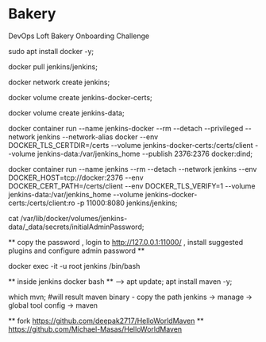 # Bakery
DevOps Loft Bakery Onboarding Challenge

sudo apt install docker -y;

docker pull jenkins/jenkins;

docker network create jenkins;

docker volume create jenkins-docker-certs;

docker volume create jenkins-data;

docker container run --name jenkins-docker --rm --detach   --privileged --network jenkins --network-alias docker   --env DOCKER_TLS_CERTDIR=/certs   --volume jenkins-docker-certs:/certs/client   --volume jenkins-data:/var/jenkins_home   --publish 2376:2376 docker:dind;

docker container run --name jenkins --rm --detach   --network jenkins --env DOCKER_HOST=tcp://docker:2376   --env DOCKER_CERT_PATH=/certs/client --env DOCKER_TLS_VERIFY=1   --volume jenkins-data:/var/jenkins_home   --volume jenkins-docker-certs:/certs/client:ro  -p 11000:8080 jenkins/jenkins;

cat /var/lib/docker/volumes/jenkins-data/_data/secrets/initialAdminPassword;

** copy the password , login to http://127.0.0.1:11000/ , install suggested plugins and configure admin password ** 

docker exec -it -u root jenkins /bin/bash

** inside jenkins docker bash ** --> apt update; apt install maven -y; 



which mvn; #will result maven binary - copy the path jenkins -> manage -> global tool config -> maven

** fork https://github.com/deepak2717/HelloWorldMaven ** 
https://github.com/Michael-Masas/HelloWorldMaven







